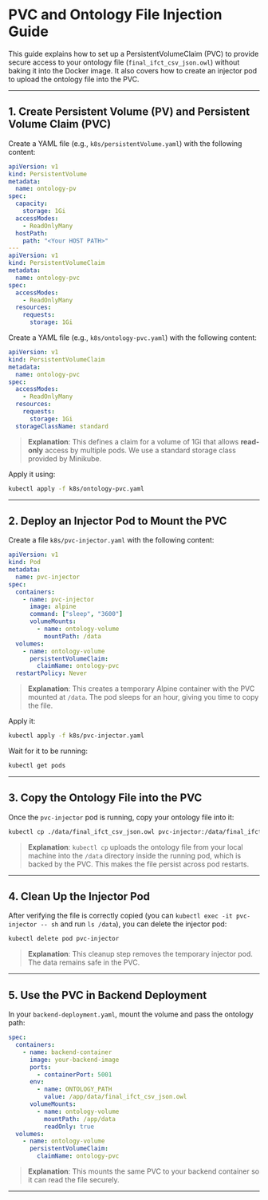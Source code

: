 # PVC and Ontology File Injection Guide

This guide explains how to set up a PersistentVolumeClaim (PVC) to provide secure access to your ontology file (`final_ifct_csv_json.owl`) without baking it into the Docker image. It also covers how to create an injector pod to upload the ontology file into the PVC.

---

## 1. Create Persistent Volume (PV) and Persistent Volume Claim (PVC)

Create a YAML file (e.g., `k8s/persistentVolume.yaml`) with the following content:

```yaml
apiVersion: v1
kind: PersistentVolume
metadata:
  name: ontology-pv
spec:
  capacity:
    storage: 1Gi
  accessModes:
    - ReadOnlyMany
  hostPath:
    path: "<Your HOST PATH>"
---
apiVersion: v1
kind: PersistentVolumeClaim
metadata:
  name: ontology-pvc
spec:
  accessModes:
    - ReadOnlyMany
  resources:
    requests:
      storage: 1Gi

```

Create a YAML file (e.g., `k8s/ontology-pvc.yaml`) with the following content:

```yaml
apiVersion: v1
kind: PersistentVolumeClaim
metadata:
  name: ontology-pvc
spec:
  accessModes:
    - ReadOnlyMany
  resources:
    requests:
      storage: 1Gi
  storageClassName: standard
```

> **Explanation**: This defines a claim for a volume of 1Gi that allows **read-only** access by multiple pods. We use a standard storage class provided by Minikube.

Apply it using:

```bash
kubectl apply -f k8s/ontology-pvc.yaml
```

---

## 2. Deploy an Injector Pod to Mount the PVC

Create a file `k8s/pvc-injector.yaml` with the following content:

```yaml
apiVersion: v1
kind: Pod
metadata:
  name: pvc-injector
spec:
  containers:
    - name: pvc-injector
      image: alpine
      command: ["sleep", "3600"]
      volumeMounts:
        - name: ontology-volume
          mountPath: /data
  volumes:
    - name: ontology-volume
      persistentVolumeClaim:
        claimName: ontology-pvc
  restartPolicy: Never
```

> **Explanation**: This creates a temporary Alpine container with the PVC mounted at `/data`. The pod sleeps for an hour, giving you time to copy the file.

Apply it:

```bash
kubectl apply -f k8s/pvc-injector.yaml
```

Wait for it to be running:

```bash
kubectl get pods
```

---

## 3. Copy the Ontology File into the PVC

Once the `pvc-injector` pod is running, copy your ontology file into it:

```bash
kubectl cp ./data/final_ifct_csv_json.owl pvc-injector:/data/final_ifct_csv_json.owl
```

> **Explanation**: `kubectl cp` uploads the ontology file from your local machine into the `/data` directory inside the running pod, which is backed by the PVC. This makes the file persist across pod restarts.

---

## 4. Clean Up the Injector Pod

After verifying the file is correctly copied (you can `kubectl exec -it pvc-injector -- sh` and run `ls /data`), you can delete the injector pod:

```bash
kubectl delete pod pvc-injector
```

> **Explanation**: This cleanup step removes the temporary injector pod. The data remains safe in the PVC.

---

## 5. Use the PVC in Backend Deployment

In your `backend-deployment.yaml`, mount the volume and pass the ontology path:

```yaml
spec:
  containers:
    - name: backend-container
      image: your-backend-image
      ports:
        - containerPort: 5001
      env:
        - name: ONTOLOGY_PATH
          value: /app/data/final_ifct_csv_json.owl
      volumeMounts:
        - name: ontology-volume
          mountPath: /app/data
          readOnly: true
  volumes:
    - name: ontology-volume
      persistentVolumeClaim:
        claimName: ontology-pvc
```

> **Explanation**: This mounts the same PVC to your backend container so it can read the file securely.

---
